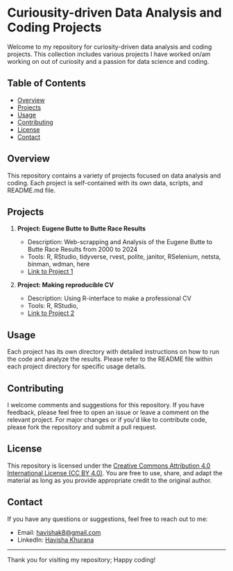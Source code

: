 # Curiousity-driven Data Analysis and Coding Projects

Welcome to my repository for curiosity-driven data analysis and coding projects. This collection includes various projects I have worked on/am working on out of curiosity and a passion for data science and coding. 

## Table of Contents

- [Overview](#overview)
- [Projects](#projects)
- [Usage](#usage)
- [Contributing](#contributing)
- [License](#license)
- [Contact](#contact)

## Overview

This repository contains a variety of projects focused on data analysis and coding. Each project is self-contained with its own data, scripts, and README.md file.

## Projects

1. **Project: Eugene Butte to Butte Race Results**
    - Description: Web-scrapping and Analysis of the Eugene Butte to Butte Race Results from 2000 to 2024
    - Tools: R, RStudio, tidyverse, rvest, polite, janitor, RSelenium, netsta, binman, wdman, here
    - [Link to Project 1](./butte_to_butte)

2. **Project: Making reproducible CV**
    - Description: Using R-interface to make a professional CV
    - Tools: R, RStudio, 
    - [Link to Project 2](./khurana_cv)

## Usage

Each project has its own directory with detailed instructions on how to run the code and analyze the results. Please refer to the README file within each project directory for specific usage details.

## Contributing

I welcome comments and suggestions for this repository. If you have feedback, please feel free to open an issue or leave a comment on the relevant project. For major changes or if you'd like to contribute code, please fork the repository and submit a pull request. 

## License

This repository is licensed under the [Creative Commons Attribution 4.0 International License (CC BY 4.0)](https://creativecommons.org/licenses/by/4.0/). You are free to use, share, and adapt the material as long as you provide appropriate credit to the original author.

## Contact

If you have any questions or suggestions, feel free to reach out to me:

- Email: havishak8@gmail.com
- LinkedIn: [Havisha Khurana](linkedin.com/in/havisha-khurana/)

---

Thank you for visiting my repository; Happy coding!
